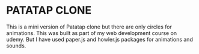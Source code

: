 # PATATAP CLONE
This is a mini version of Patatap clone but there are only circles for animations.
This was built as part of my web development course on udemy.
But I have used paper.js and howler.js packages for animations and sounds.
